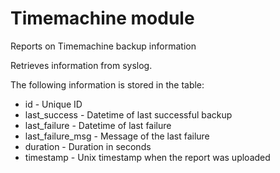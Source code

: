 Timemachine module
==================

Reports on Timemachine backup information 

Retrieves information from syslog.

The following information is stored in the table:

* id - Unique ID
* last_success - Datetime of last successful backup
* last_failure - Datetime of last failure
* last_failure_msg - Message of the last failure
* duration - Duration in seconds
* timestamp - Unix timestamp when the report was uploaded

